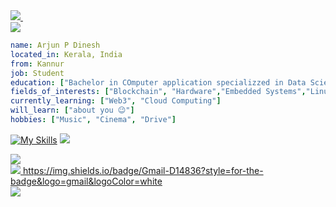 <a href = "https://www.linkedin.com/in/arjun-p-dinesh-81022a235/">
   <img src="https://img.shields.io/badge/LinkedIn-0077B5?style=for-the-badge&logo=linkedin&logoColor=white">
</a>&nbsp;
<br>
<a href = "https://twitter.com/ArjunP99781635">
   <img src="https://img.shields.io/badge/Twitter-1DA1F2?style=for-the-badge&logo=twitter&logoColor=white">
</a>

```yaml
name: Arjun P Dinesh
located_in: Kerala, India
from: Kannur
job: Student
education: ["Bachelor in COmputer application specializzed in Data Science"]
fields_of_interests: ["Blockchain", "Hardware","Embedded Systems","Linux"]
currently_learning: ["Web3", "Cloud Computing"]
will_learn: ["about you 😉"]
hobbies: ["Music", "Cinema", "Drive"]
```
[![My Skills](https://skillicons.dev/icons?i=py,r,html,css,js,cpp,mysql,tensorflow,linux,git,github,ngnix,raspberrypi,stackoverflow)](https://skillicons.dev)
<img src ="https://img.shields.io/github/followers/ARj-cyber.svg?style=social&label=Follow&maxAge=2592000">
<!---
ARj-cyber/ARj-cyber is a ✨ aRj ✨ repository because its `README.md` (this file) appears on your GitHub profile.
You can click the Preview link to take a look at your changes.
--->
<!--[![GitHub Streak](https://streak-stats.demolab.com?user=ARj-cyber&theme=onedark&hide_border=true&date_format=j%20M%5B%20Y%5D&stroke=BF20DD&background=2D2D2D&ring=D41CFF&fire=FF0000&currStreakNum=FFF905&currStreakLabel=FFF905&sideNums=FFF905&sideLabels=D3CE04&dates=AFAB03)](https://git.io/streak-stats) -->
<img src = "https://github-readme-stats.vercel.app/api?username=ARj-cyber&theme=blue-green/hide_border">
<br>
<!-- <img src ="https://img.shields.io/badge/Porsche-B12B28?logo=porsche&logoColor=fff&style=for-the-badge"> <br>-->

<a href = "https://inexpensive-bearskin-e10.notion.site/Wheels-and-Thoughts-f2c2e6ef0c9c44c59d71e6c601bd7adb">
   <img src="https://img.shields.io/badge/Website-Wheels and Thoughts-important"
</a>
<a href = "mailto:arjunpdinesh123@gmail.com?subject=contacting%20via%20github">
   https://img.shields.io/badge/Gmail-D14836?style=for-the-badge&logo=gmail&logoColor=white
</a>
   <br>
<img src="http://ForTheBadge.com/images/badges/built-with-love.svg">
